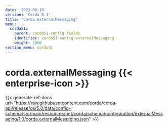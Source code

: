 ```yaml
---
date: '2023-08-10'
version: 'Corda 5.1'
title: "corda.externalMessaging"
menu:
  corda51:
    parent: corda51-config-fields
    identifier: corda51-config-externalMessaging
    weight: 2050
section_menu: corda51
---
```

# corda.externalMessaging {{< enterprise-icon >}}
{{< generate-ref-docs url="https://raw.githubusercontent.com/corda/corda-api/release/os/5.0/data/config-schema/src/main/resources/net/corda/schema/configuration/externalMessaging/1.0/corda.externalMessaging.json" >}}